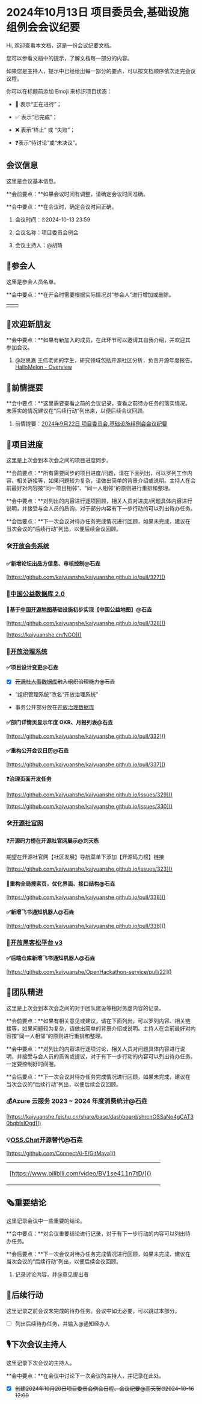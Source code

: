 # 2024年10月13日 项目委员会,基础设施组例会会议纪要

<div class="callout">

Hi, 欢迎查看本文档，这是一份会议纪要文档。

您可以参看文档中的提示，了解文档每一部分的内容。

如果您是主持人，提示中已经给出每一部分的要点，可以按文档顺序依次走完会议议程。



你可以在标题前添加 Emoji 来标识项目状态：

- 🚧 表示“正在进行”；

- ✅ 表示“已完成”；

- ❌ 表示“终止” 或 “失败”；

- ❓表示“待讨论”或“未决议”。

</div>

## 会议信息

<div class="callout">

这里是会议基本信息。

**会前要点：**如果会议时间有调整，请确定会议时间准确。

**会中要点：**在会议时，确定会议时间正确。

</div>

1. 会议时间：⏰2024-10-13 23:59

2. 会议名称：项目委员会例会

3. 会议主持人：@胡琦

## 👤参会人

<div class="callout">

这里是参会人员名单。

**会中要点：**在开会时需要根据实际情况对“参会人”进行增加或删除。

</div>

<table><tbody><tr>
<td>

</td>
<td>

</td>
</tr></tbody></table>

## 👏欢迎新朋友

<div class="callout">

**会中要点：**如果有新加入的成员，在此环节可以邀请其自我介绍，并欢迎其参加会议。

</div>

1. @赵思嘉 王伟老师的学生，研究领域包括开源社区分析，负责开源年度报告。[HalloMelon \- Overview](https://github.com/HalloMelon)

## 📄前情提要

<div class="callout">

**会中要点：**这里需要查看之前的会议记录，查看之前待办任务的落实情况。未落实的情况建议在“后续行动”列出来，以便后续会议回顾。

</div>

1. 前情提要：[2024年9月22日 项目委员会,基础设施组例会会议纪要](https://kaiyuanshe.feishu.cn/wiki/PbvuwplAoihuzhkEXIBcx0gSnqb?from=from_copylink)



## 🚧项目进度

<div class="callout">

这里是上次会到本次会之间的项目进度同步。

**会前要点：**所有需要同步的项目进度/问题，请在下面列出，可以罗列工作内容、相关链接等，如果问题较为复杂，请做出简单的背景介绍或说明。主持人在会前最好对内容按“同一项目相邻”、“同一人相邻”的原则进行重排和整理。

**会中要点：**对列出的内容进行逐项回顾，相关人员对进度/问题具体内容进行说明，并接受与会人员的质询，对于部分内容有下一步行动的可以列出待办任务。

**会后要点：**下一次会议对待办任务完成情况进行回顾，如果未完成，建议在当次会议的“后续行动”列出，以便后续会议回顾。

</div>

### 🛠️[开放会务系统](https://kaiyuanshe.feishu.cn/wiki/wikcnuUsRHqJF0qhShySwECmWlx)

#### ✅新增论坛出品方信息、审核控制@石垚

[https://github.com/kaiyuanshe/kaiyuanshe.github.io/pull/327]()

### 🚧[中国公益数据库 2\.0](https://kaiyuanshe.feishu.cn/wiki/wikcnWOQQ7ta6X45QVFdHst4Rlc)

#### 🚀基于[中国开源地图](https://kaiyuanshe.feishu.cn/wiki/wikcnZPJ7YvMU2Qkkxu2GT7TGoh)基础设施初步实现【中国公益地图】@石垚

[https://github.com/kaiyuanshe/kaiyuanshe.github.io/pull/328]()

[https://kaiyuanshe.cn/NGO]()

### 🚧[开放治理系统](https://kaiyuanshe.feishu.cn/wiki/VpY9wRitDiiObVkNsXycWP3Gnmf)

#### ✅项目设计变更@石垚

* [x] ~~[开源社人事数据库](https://kaiyuanshe.feishu.cn/wiki/GTPYwjKu2iHHX6kHq9dcPYW8nkd?table=tblP9lsnmcxmUJyB&view=vewkd0Ak6m)融入组织治理能力@石垚~~

- “组织管理系统”改名“开放治理系统”

- 事务公开部分放在[开放治理数据库](https://kaiyuanshe.feishu.cn/wiki/CWsuwaIlsikquYkngAccoWCxndf)

#### ✅部门详情页显示年度 OKR、月报列表@石垚

[https://github.com/kaiyuanshe/kaiyuanshe.github.io/pull/332]()

#### ✅重构公开会议日历@石垚

[https://github.com/kaiyuanshe/kaiyuanshe.github.io/pull/337]()

#### ❓治理页面开发任务

[https://github.com/kaiyuanshe/kaiyuanshe.github.io/issues/329]()

[https://github.com/kaiyuanshe/kaiyuanshe.github.io/issues/330]()

### 🛠️[开源社官网](https://kaiyuanshe.feishu.cn/wiki/wikcn6FQGVV8q9FZk9F3rTPKaFe)

#### ❓开源码力榜在开源社官网展示@刘天栋

期望在开源社官网【社区发展】导航菜单下添加【开源码力榜】链接

[https://github.com/kaiyuanshe/kaiyuanshe.github.io/issues/323]()

#### 🚧重构全局搜索页，优化界面、接口结构@石垚

[https://github.com/kaiyuanshe/kaiyuanshe.github.io/pull/338]()

#### ✅新增飞书通知机器人@石垚

[https://github.com/kaiyuanshe/kaiyuanshe.github.io/pull/336]()

### 🚧[开放黑客松平台 v3](https://kaiyuanshe.feishu.cn/wiki/UPrXwO0XailyQVkv4lGcED8inBe)

#### ✅后端仓库新增飞书通知机器人@石垚

[https://github.com/kaiyuanshe/OpenHackathon-service/pull/22]()

## 🤼团队精进

<div class="callout">

这里是上次会到本次会之间的对于团队建设等相对务虚内容的记录。

**会前要点：**如果有相关意见或建议，请在下面列出，可以罗列内容、相关链接等，如果问题较为复杂，请做出简单的背景介绍或说明。主持人在会前最好对内容按“同一人相邻”的原则进行重排和整理。

**会中要点：**对列出的内容进行逐项讨论，相关人员对问题具体内容进行说明，并接受与会人员的质询或提议，对于有下一步行动的内容可以列出待办任务。一定要控制好时间喔。

**会后要点：**下一次会议对待办任务完成情况进行回顾，如果未完成，建议在当次会议的“后续行动”列出，以便后续会议回顾。

</div>

### 💰Azure 云服务 2023 \~ 2024 年度消费统计@石垚

[https://kaiyuanshe.feishu.cn/share/base/dashboard/shrcnOSSaNo4gCAT30bqbIsIOgd]()

### 💡[OSS\.Chat](https://kaiyuanshe.feishu.cn/wiki/wikcnvdsaxkJjeTaFB0TP0gYG0e)开源替代@石垚

[https://github.com/ConnectAI-E/GitMaya]()

<table><tbody><tr>
<td>

[https://www.bilibili.com/video/BV1se411n7tD/]()

</td>
<td>

</td>
</tr></tbody></table>

## 🗞️重要结论

<div class="callout">

这里记录会议中一些重要的结论。

**会中要点：**对会议重要结论进行记录，对于有下一步行动的内容可以列出待办任务。

**会后要点：**下一次会议对待办任务完成情况进行回顾，如果未完成，建议在当次会议的“后续行动”列出，以便后续会议回顾。

</div>

1. 记录讨论内容，并@意见提出者



## 🤺后续行动

<div class="callout">

这里记录之前会议未完成的待办任务。会议中如无必要，可以跳过本部分。

</div>

* [ ] 列出后续待办任务，并输入@通知经办人



## 🎙️下次会议主持人

<div class="callout">

这里记录下次会议的主持人。

**会中要点：**在会议中讨论下一次会议的主持人，并记录在此处。

</div>

* [x] ~~创建2024年10月20日项目委员会例会日程、会议纪要@高天贺⏰2024-10-16 12:00~~




